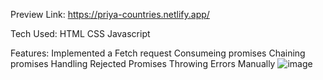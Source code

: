 Preview Link:
https://priya-countries.netlify.app/

Tech Used:
HTML
CSS
Javascript

Features:
  Implemented a Fetch request
  Consumeing promises
  Chaining promises
  Handling Rejected Promises
 Throwing Errors Manually
![image](https://github.com/priyahitee/Countries/assets/88586314/d56ca7f4-f858-478b-9af4-610fc55dd8ad)
